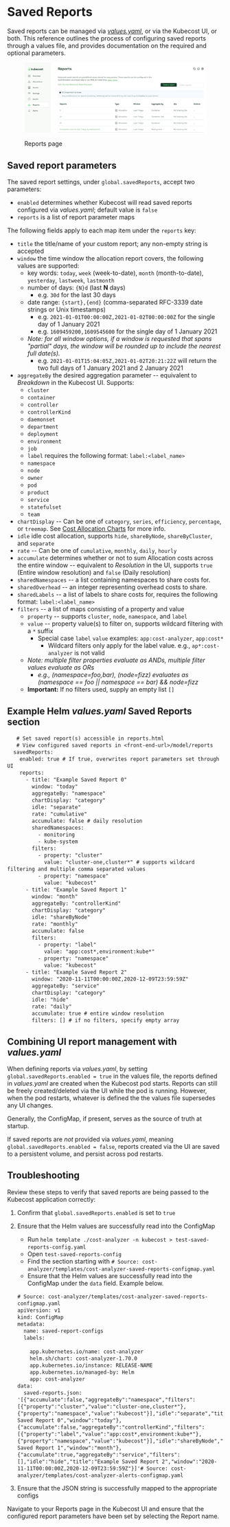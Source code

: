 # Saved Reports

Saved reports can be managed via [_values.yaml_](https://github.com/kubecost/cost-analyzer-helm-chart/blob/master/cost-analyzer/values.yaml), or via the Kubecost UI, or both. This reference outlines the process of configuring saved reports through a values file, and provides documentation on the required and optional parameters.

<figure><img src=".gitbook/assets/savedreports.PNG" alt=""><figcaption><p>Reports page</p></figcaption></figure>

## Saved report parameters

The saved report settings, under `global.savedReports`, accept two parameters:

* `enabled` determines whether Kubecost will read saved reports configured via _values.yaml_; default value is `false`
* `reports` is a list of report parameter maps

The following fields apply to each map item under the `reports` key:

* `title` the title/name of your custom report; any non-empty string is accepted
* `window` the time window the allocation report covers, the following values are supported:
  * key words: `today`, `week` (week-to-date), `month` (month-to-date), `yesterday`, `lastweek`, `lastmonth`
  * number of days: `{N}d` (last **N** days)
    * e.g. `30d` for the last 30 days
  * date range: `{start},{end}` (comma-separated RFC-3339 date strings or Unix timestamps)
    * e.g. `2021-01-01T00:00:00Z,2021-01-02T00:00:00Z` for the single day of 1 January 2021
    * e.g. `1609459200,1609545600` for the single day of 1 January 2021
  * _Note: for all window options, if a window is requested that spans "partial" days, the window will be rounded up to include the nearest full date(s)._
    * e.g. `2021-01-01T15:04:05Z,2021-01-02T20:21:22Z` will return the two full days of 1 January 2021 and 2 January 2021
* `aggregateBy` the desired aggregation parameter -- equivalent to _Breakdown_ in the Kubecost UI. Supports:
  * `cluster`
  * `container`
  * `controller`
  * `controllerKind`
  * `daemonset`
  * `department`
  * `deployment`
  * `environment`
  * `job`
  * `label` requires the following format: `label:<label_name>`
  * `namespace`
  * `node`
  * `owner`
  * `pod`
  * `product`
  * `service`
  * `statefulset`
  * `team`
* `chartDisplay` -- Can be one of `category`, `series`, `efficiency`, `percentage`, or `treemap`. See [Cost Allocation Charts](using-kubecost/navigating-the-kubecost-ui/cost-allocation/#chart) for more info.
* `idle` idle cost allocation, supports `hide`, `shareByNode`, `shareByCluster`, and `separate`
* `rate` -- Can be one of `cumulative`, `monthly`, `daily`, `hourly`
* `accumulate` determines whether or not to sum Allocation costs across the entire window -- equivalent to _Resolution_ in the UI, supports `true` (Entire window resolution) and `false` (Daily resolution)
* `sharedNamespaces` -- a list containing namespaces to share costs for.
* `sharedOverhead` -- an integer representing overhead costs to share.
* `sharedLabels` -- a list of labels to share costs for, requires the following format: `label:<label_name>`
* `filters` -- a list of maps consisting of a property and value
  * `property` -- supports `cluster`, `node`, `namespace`, and `label`
  * `value` -- property value(s) to filter on, supports wildcard filtering with a `*` suffix
    * Special case `label` `value` examples: `app:cost-analyzer`, `app:cost*`
      * Wildcard filters only apply for the label value. e.g., `ap*:cost-analyzer` is not valid
  * _Note: multiple filter properties evaluate as ANDs, multiple filter values evaluate as ORs_
    * _e.g., (namespace=foo,bar), (node=fizz) evaluates as (namespace == foo || namespace == bar) && node=fizz_
  * **Important:** If no filters used, supply an empty list `[]`

## Example Helm _values.yaml_ Saved Reports section

```
   # Set saved report(s) accessible in reports.html
   # View configured saved reports in <front-end-url>/model/reports
  savedReports:
    enabled: true # If true, overwrites report parameters set through UI
    reports:
      - title: "Example Saved Report 0"
        window: "today"
        aggregateBy: "namespace"
        chartDisplay: "category"
        idle: "separate"
        rate: "cumulative"
        accumulate: false # daily resolution
        sharedNamespaces:
          - monitoring
          - kube-system
        filters:
          - property: "cluster"
            value: "cluster-one,cluster*" # supports wildcard filtering and multiple comma separated values
          - property: "namespace"
            value: "kubecost"
      - title: "Example Saved Report 1"
        window: "month"
        aggregateBy: "controllerKind"
        chartDisplay: "category"
        idle: "shareByNode"
        rate: "monthly"
        accumulate: false
        filters:
          - property: "label"
            value: "app:cost*,environment:kube*"
          - property: "namespace"
            value: "kubecost"
      - title: "Example Saved Report 2"
        window: "2020-11-11T00:00:00Z,2020-12-09T23:59:59Z"
        aggregateBy: "service"
        chartDisplay: "category"
        idle: "hide"
        rate: "daily"
        accumulate: true # entire window resolution
        filters: [] # if no filters, specify empty array
```

## Combining UI report management with _values.yaml_

When defining reports via _values.yaml_, by setting `global.savedReports.enabled = true` in the values file, the reports defined in _values.yaml_ are created when the Kubecost pod starts. Reports can still be freely created/deleted via the UI while the pod is running. However, when the pod restarts, whatever is defined the the values file supersedes any UI changes.

Generally, the ConfigMap, if present, serves as the source of truth at startup.

If saved reports are _not_ provided via _values.yaml_, meaning `global.savedReports.enabled = false`, reports created via the UI are saved to a persistent volume, and persist across pod restarts.

## Troubleshooting

Review these steps to verify that saved reports are being passed to the Kubecost application correctly:

1. Confirm that `global.savedReports.enabled` is set to `true`
2.  Ensure that the Helm values are successfully read into the ConfigMap

    * Run `helm template ./cost-analyzer -n kubecost > test-saved-reports-config.yaml`
    * Open `test-saved-reports-config`
    * Find the section starting with `# Source: cost-analyzer/templates/cost-analyzer-saved-reports-configmap.yaml`
    * Ensure that the Helm values are successfully read into the ConfigMap under the `data` field. Example below.

    ```
    # Source: cost-analyzer/templates/cost-analyzer-saved-reports-configmap.yaml
    apiVersion: v1
    kind: ConfigMap
    metadata:
      name: saved-report-configs
      labels:

        app.kubernetes.io/name: cost-analyzer
        helm.sh/chart: cost-analyzer-1.70.0
        app.kubernetes.io/instance: RELEASE-NAME
        app.kubernetes.io/managed-by: Helm
        app: cost-analyzer
    data:
      saved-reports.json: '[{"accumulate":false,"aggregateBy":"namespace","filters":[{"property":"cluster","value":"cluster-one,cluster*"},{"property":"namespace","value":"kubecost"}],"idle":"separate","title":"Example Saved Report 0","window":"today"},{"accumulate":false,"aggregateBy":"controllerKind","filters":[{"property":"label","value":"app:cost*,environment:kube*"},{"property":"namespace","value":"kubecost"}],"idle":"shareByNode","title":"Example Saved Report 1","window":"month"},{"accumulate":true,"aggregateBy":"service","filters":[],"idle":"hide","title":"Example Saved Report 2","window":"2020-11-11T00:00:00Z,2020-12-09T23:59:59Z"}]'# Source: cost-analyzer/templates/cost-analyzer-alerts-configmap.yaml
    ```
3. Ensure that the JSON string is successfully mapped to the appropriate configs

Navigate to your Reports page in the Kubecost UI and ensure that the configured report parameters have been set by selecting the Report name.
